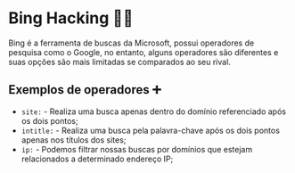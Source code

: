 # Bing Hacking 🕵️‍♂️

Bing é a ferramenta de buscas da Microsoft, possui operadores de pesquisa como o Google, no entanto, alguns operadores são diferentes e suas opções são mais limitadas se comparados ao seu rival.

## Exemplos de operadores ➕

* `site:` - Realiza uma busca apenas dentro do domínio referenciado após os dois pontos;
* `intitle:` - Realiza uma busca pela palavra-chave após os dois pontos apenas nos títulos dos sites;
* `ip:` - Podemos filtrar nossas buscas por domínios que estejam relacionados a determinado endereço IP;
